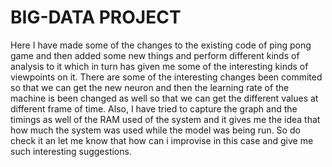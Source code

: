 # BIG-DATA PROJECT

Here I have made some of the changes to the existing code of ping pong game and then added some new things and perform different kinds of analysis to it which in turn has given me some of the interesting kinds of viewpoints on it.
There are some of the interesting changes been commited so that we can get the new neuron and then the learning rate of the machine is been changed as well so that we can get the different values at different frame of time.
Also, I have tried to capture the graph and the timings as well of the RAM used of the system and it gives me the idea that how much the system was used while the model was being run. 
So do check it an let me know that how can i improvise in this case and give me such interesting suggestions.
